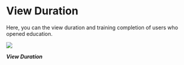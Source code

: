 # View Duration

Here, you can the view duration and training completion of users who opened education.

![](https://www.keepnetlabs.com/wp-content/uploads/View-Duration-1024x559.jpg)

***View Duration***
